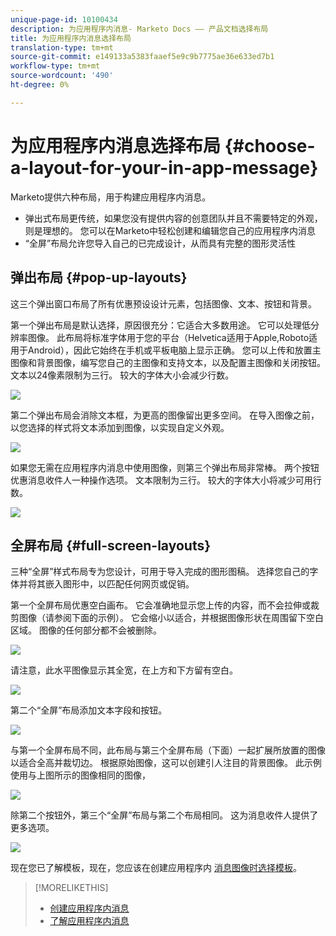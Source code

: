 ```yaml
---
unique-page-id: 10100434
description: 为应用程序内消息- Marketo Docs —— 产品文档选择布局
title: 为应用程序内消息选择布局
translation-type: tm+mt
source-git-commit: e149133a5383faaef5e9c9b7775ae36e633ed7b1
workflow-type: tm+mt
source-wordcount: '490'
ht-degree: 0%

---
```



# 为应用程序内消息选择布局 {#choose-a-layout-for-your-in-app-message}

Marketo提供六种布局，用于构建应用程序内消息。

* 弹出式布局更传统，如果您没有提供内容的创意团队并且不需要特定的外观，则是理想的。 您可以在Marketo中轻松创建和编辑您自己的应用程序内消息
* “全屏”布局允许您导入自己的已完成设计，从而具有完整的图形灵活性

## 弹出布局 {#pop-up-layouts}

这三个弹出窗口布局了所有优惠预设设计元素，包括图像、文本、按钮和背景。

第一个弹出布局是默认选择，原因很充分：它适合大多数用途。 它可以处理低分辨率图像。 此布局将标准字体用于您的平台（Helvetica适用于Apple,Roboto适用于Android），因此它始终在手机或平板电脑上显示正确。 您可以上传和放置主图像和背景图像，编写您自己的主图像和支持文本，以及配置主图像和关闭按钮。 文本以24像素限制为三行。 较大的字体大小会减少行数。

![](assets/image2016-5-9-13-3a3-3a48.png)

第二个弹出布局会消除文本框，为更高的图像留出更多空间。 在导入图像之前，以您选择的样式将文本添加到图像，以实现自定义外观。

![](assets/image2016-5-9-13-3a4-3a43.png)

如果您无需在应用程序内消息中使用图像，则第三个弹出布局非常棒。 两个按钮优惠消息收件人一种操作选项。 文本限制为三行。 较大的字体大小将减少可用行数。

![](assets/image2016-5-9-13-3a7-3a33.png)

## 全屏布局 {#full-screen-layouts}

三种“全屏”样式布局专为您设计，可用于导入完成的图形图稿。 选择您自己的字体并将其嵌入图形中，以匹配任何网页或促销。

第一个全屏布局优惠空白画布。 它会准确地显示您上传的内容，而不会拉伸或裁剪图像（请参阅下面的示例）。 它会缩小以适合，并根据图像形状在周围留下空白区域。 图像的任何部分都不会被删除。

![](assets/image2016-5-9-13-3a9-3a26.png)

请注意，此水平图像显示其全宽，在上方和下方留有空白。

![](assets/image2016-5-9-13-3a29-3a46.png)

第二个“全屏”布局添加文本字段和按钮。

![](assets/image2016-5-9-13-3a10-3a27.png)

与第一个全屏布局不同，此布局与第三个全屏布局（下面）一起扩展所放置的图像以适合全高并裁切边。 根据原始图像，这可以创建引人注目的背景图像。 此示例使用与上图所示的图像相同的图像，

![](assets/image2016-5-9-14-3a0-3a36.png)

除第二个按钮外，第三个“全屏”布局与第二个布局相同。 这为消息收件人提供了更多选项。

![](assets/image2016-5-9-13-3a11-3a35.png)

现在您已了解模板，现在，您应该在创建应用程序内 [消息图像时选择模板](add-in-app-message-images.md)。

>[!MORELIKETHIS]
>
>* [创建应用程序内消息](http://docs.marketo.com/display/docs/create+an+in-app+message)
>* [了解应用程序内消息](../../../../product-docs/mobile-marketing/in-app-messages/understanding-in-app-messages.md)

>



